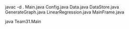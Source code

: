 javac -d . Main.java Config.java Data.java DataStore.java GenerateGraph.java LinearRegression.java MainFrame.java

java Team31.Main
